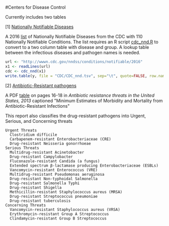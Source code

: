 #Centers for Disease Control

Currently includes two tables 

[1] [Nationally Notifiable Diseases](cdc_nnd.tsv)

A 2016 [list](http://wwwn.cdc.gov/nndss/conditions/notifiable/2016) of Nationally Notifiable Diseases from the CDC with 110 Nationally Notifiable Conditions.
The list requires an R script [cdc_nnd.R](cdc_nnd.R) to convert to a two column table with disease and group.  A lookup table between the infectious diseases and pathogen names is needed.


```R
url <- "http://wwwn.cdc.gov/nndss/conditions/notifiable/2016"
x1 <- readLines(url)
cdc <- cdc_nnd(x1)
write.table(y, file = "CDC/CDC_nnd.tsv", sep="\t", quote=FALSE, row.names=FALSE)
```


[2] [Antibiotic-Resistant pathogens](cdc_ar.tsv)

A PDF [table](http://www.cdc.gov/drugresistance/threat-report-2013/pdf/ar-threats-2013-508.pdf)  on pages 16-18 in *Antibiotic resistance threats in the United States, 2013* captioned "Minimum Estimates of Morbidity and Mortality from Antibiotic-Resistant Infections"

This report also classifies the drug-resistant pathogens into Urgent, Serious, and Concerning threats

```
Urgent Threats
  Clostridium difficile
  Carbapenem-resistant Enterobacteriaceae (CRE)
  Drug-resistant Neisseria gonorrhoeae
Serious Threats
  Multidrug-resistant Acinetobacter
  Drug-resistant Campylobacter
  Fluconazole-resistant Candida (a fungus)
  Extended spectrum β-lactamase producing Enterobacteriaceae (ESBLs)
  Vancomycin-resistant Enterococcus (VRE)
  Multidrug-resistant Pseudomonas aeruginosa
  Drug-resistant Non-typhoidal Salmonella
  Drug-resistant Salmonella Typhi
  Drug-resistant Shigella
  Methicillin-resistant Staphylococcus aureus (MRSA)
  Drug-resistant Streptococcus pneumoniae
  Drug-resistant tuberculosis
Concerning Threats
  Vancomycin-resistant Staphylococcus aureus (VRSA)
  Erythromycin-resistant Group A Streptococcus
  Clindamycin-resistant Group B Streptococcus
```



